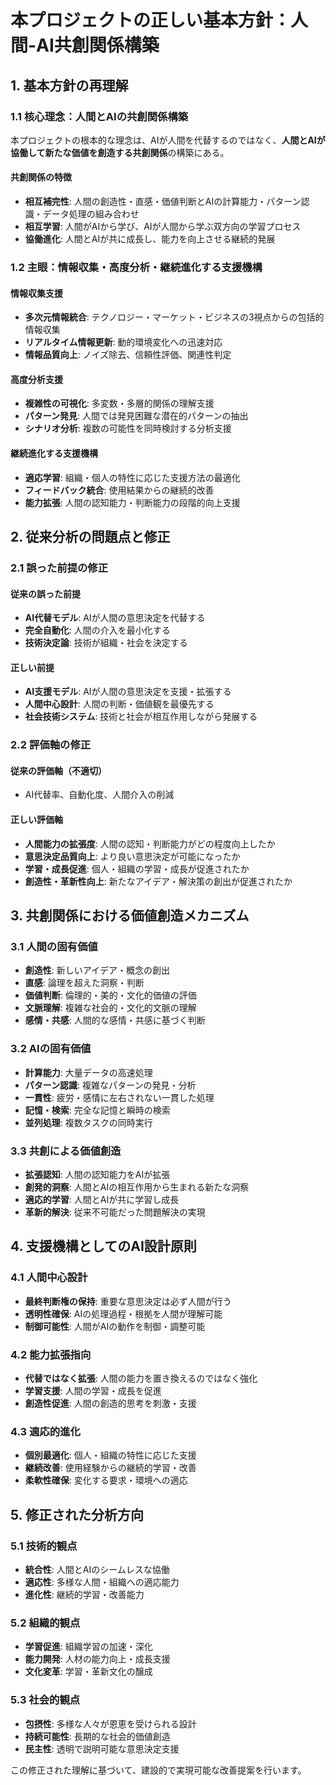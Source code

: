 # 本プロジェクトの正しい基本方針：人間-AI共創関係構築

## 1. 基本方針の再理解

### 1.1 核心理念：人間とAIの共創関係構築
本プロジェクトの根本的な理念は、AIが人間を代替するのではなく、**人間とAIが協働して新たな価値を創造する共創関係**の構築にある。

#### 共創関係の特徴
- **相互補完性**: 人間の創造性・直感・価値判断とAIの計算能力・パターン認識・データ処理の組み合わせ
- **相互学習**: 人間がAIから学び、AIが人間から学ぶ双方向の学習プロセス
- **協働進化**: 人間とAIが共に成長し、能力を向上させる継続的発展

### 1.2 主眼：情報収集・高度分析・継続進化する支援機構

#### 情報収集支援
- **多次元情報統合**: テクノロジー・マーケット・ビジネスの3視点からの包括的情報収集
- **リアルタイム情報更新**: 動的環境変化への迅速対応
- **情報品質向上**: ノイズ除去、信頼性評価、関連性判定

#### 高度分析支援
- **複雑性の可視化**: 多変数・多層的関係の理解支援
- **パターン発見**: 人間では発見困難な潜在的パターンの抽出
- **シナリオ分析**: 複数の可能性を同時検討する分析支援

#### 継続進化する支援機構
- **適応学習**: 組織・個人の特性に応じた支援方法の最適化
- **フィードバック統合**: 使用結果からの継続的改善
- **能力拡張**: 人間の認知能力・判断能力の段階的向上支援

## 2. 従来分析の問題点と修正

### 2.1 誤った前提の修正

#### 従来の誤った前提
- **AI代替モデル**: AIが人間の意思決定を代替する
- **完全自動化**: 人間の介入を最小化する
- **技術決定論**: 技術が組織・社会を決定する

#### 正しい前提
- **AI支援モデル**: AIが人間の意思決定を支援・拡張する
- **人間中心設計**: 人間の判断・価値観を最優先する
- **社会技術システム**: 技術と社会が相互作用しながら発展する

### 2.2 評価軸の修正

#### 従来の評価軸（不適切）
- AI代替率、自動化度、人間介入の削減

#### 正しい評価軸
- **人間能力の拡張度**: 人間の認知・判断能力がどの程度向上したか
- **意思決定品質向上**: より良い意思決定が可能になったか
- **学習・成長促進**: 個人・組織の学習・成長が促進されたか
- **創造性・革新性向上**: 新たなアイデア・解決策の創出が促進されたか

## 3. 共創関係における価値創造メカニズム

### 3.1 人間の固有価値
- **創造性**: 新しいアイデア・概念の創出
- **直感**: 論理を超えた洞察・判断
- **価値判断**: 倫理的・美的・文化的価値の評価
- **文脈理解**: 複雑な社会的・文化的文脈の理解
- **感情・共感**: 人間的な感情・共感に基づく判断

### 3.2 AIの固有価値
- **計算能力**: 大量データの高速処理
- **パターン認識**: 複雑なパターンの発見・分析
- **一貫性**: 疲労・感情に左右されない一貫した処理
- **記憶・検索**: 完全な記憶と瞬時の検索
- **並列処理**: 複数タスクの同時実行

### 3.3 共創による価値創造
- **拡張認知**: 人間の認知能力をAIが拡張
- **創発的洞察**: 人間とAIの相互作用から生まれる新たな洞察
- **適応的学習**: 人間とAIが共に学習し成長
- **革新的解決**: 従来不可能だった問題解決の実現

## 4. 支援機構としてのAI設計原則

### 4.1 人間中心設計
- **最終判断権の保持**: 重要な意思決定は必ず人間が行う
- **透明性確保**: AIの処理過程・根拠を人間が理解可能
- **制御可能性**: 人間がAIの動作を制御・調整可能

### 4.2 能力拡張指向
- **代替ではなく拡張**: 人間の能力を置き換えるのではなく強化
- **学習支援**: 人間の学習・成長を促進
- **創造性促進**: 人間の創造的思考を刺激・支援

### 4.3 適応的進化
- **個別最適化**: 個人・組織の特性に応じた支援
- **継続改善**: 使用経験からの継続的学習・改善
- **柔軟性確保**: 変化する要求・環境への適応

## 5. 修正された分析方向

### 5.1 技術的観点
- **統合性**: 人間とAIのシームレスな協働
- **適応性**: 多様な人間・組織への適応能力
- **進化性**: 継続的学習・改善能力

### 5.2 組織的観点
- **学習促進**: 組織学習の加速・深化
- **能力開発**: 人材の能力向上・成長支援
- **文化変革**: 学習・革新文化の醸成

### 5.3 社会的観点
- **包摂性**: 多様な人々が恩恵を受けられる設計
- **持続可能性**: 長期的な社会的価値創造
- **民主性**: 透明で説明可能な意思決定支援

この修正された理解に基づいて、建設的で実現可能な改善提案を行います。

